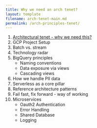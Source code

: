 ```yaml
---
title: Why we need an arch tenet?
layout: template
filename: arch-tenet-main.md
permalink: /arch-principles-tenet/
--- 
```



1. [Architectural tenet - why we need this?]({{site.baseurl}}/arch-principles-tenet/why-need-arch-tenet/)
2. GCP Project Setup
3. Batch vs. stream 
4. Technology radar 
5. BigQuery principles
	- Naming conventions
	- Data exposure via views
	- Cascading views
6. How we handle PII data
7. Serverless as a core pillar
8. Reference architecture patterns
9. Fail fast, fix forward - way of working 
10. Microservices
	- Oauth2 Authentication
	- Error Handling
	- Shared Database
	- Logging
